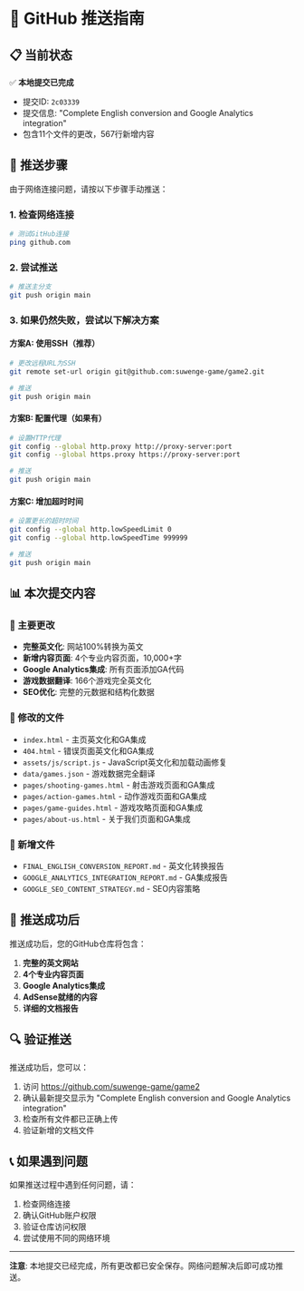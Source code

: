 # 🚀 GitHub 推送指南

## 📋 当前状态

✅ **本地提交已完成**
- 提交ID: `2c03339`
- 提交信息: "Complete English conversion and Google Analytics integration"
- 包含11个文件的更改，567行新增内容

## 🔧 推送步骤

由于网络连接问题，请按以下步骤手动推送：

### 1. 检查网络连接
```bash
# 测试GitHub连接
ping github.com
```

### 2. 尝试推送
```bash
# 推送主分支
git push origin main
```

### 3. 如果仍然失败，尝试以下解决方案

#### 方案A: 使用SSH（推荐）
```bash
# 更改远程URL为SSH
git remote set-url origin git@github.com:suwenge-game/game2.git

# 推送
git push origin main
```

#### 方案B: 配置代理（如果有）
```bash
# 设置HTTP代理
git config --global http.proxy http://proxy-server:port
git config --global https.proxy https://proxy-server:port

# 推送
git push origin main
```

#### 方案C: 增加超时时间
```bash
# 设置更长的超时时间
git config --global http.lowSpeedLimit 0
git config --global http.lowSpeedTime 999999

# 推送
git push origin main
```

## 📊 本次提交内容

### 🎯 主要更改
- **完整英文化**: 网站100%转换为英文
- **新增内容页面**: 4个专业内容页面，10,000+字
- **Google Analytics集成**: 所有页面添加GA代码
- **游戏数据翻译**: 166个游戏完全英文化
- **SEO优化**: 完整的元数据和结构化数据

### 📁 修改的文件
- `index.html` - 主页英文化和GA集成
- `404.html` - 错误页面英文化和GA集成
- `assets/js/script.js` - JavaScript英文化和加载动画修复
- `data/games.json` - 游戏数据完全翻译
- `pages/shooting-games.html` - 射击游戏页面和GA集成
- `pages/action-games.html` - 动作游戏页面和GA集成
- `pages/game-guides.html` - 游戏攻略页面和GA集成
- `pages/about-us.html` - 关于我们页面和GA集成

### 📄 新增文件
- `FINAL_ENGLISH_CONVERSION_REPORT.md` - 英文化转换报告
- `GOOGLE_ANALYTICS_INTEGRATION_REPORT.md` - GA集成报告
- `GOOGLE_SEO_CONTENT_STRATEGY.md` - SEO内容策略

## 🎉 推送成功后

推送成功后，您的GitHub仓库将包含：

1. **完整的英文网站**
2. **4个专业内容页面**
3. **Google Analytics集成**
4. **AdSense就绪的内容**
5. **详细的文档报告**

## 🔍 验证推送

推送成功后，您可以：

1. 访问 https://github.com/suwenge-game/game2
2. 确认最新提交显示为 "Complete English conversion and Google Analytics integration"
3. 检查所有文件都已正确上传
4. 验证新增的文档文件

## 📞 如果遇到问题

如果推送过程中遇到任何问题，请：

1. 检查网络连接
2. 确认GitHub账户权限
3. 验证仓库访问权限
4. 尝试使用不同的网络环境

---

**注意**: 本地提交已经完成，所有更改都已安全保存。网络问题解决后即可成功推送。
